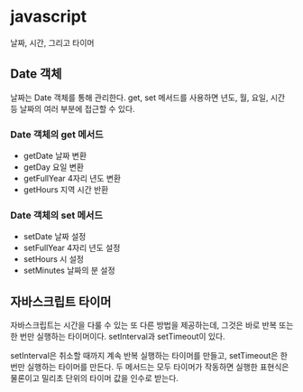 javascript
==========

날짜, 시간, 그리고 타이머

## Date 객체

날짜는 Date 객체를 통해 관리한다. get, set 메서드를 사용하면 년도, 월, 요일, 시간 등 날짜의 여러 부분에 접근할 수 있다.

### Date 객체의 get 메서드
- getDate		날짜 변환
- getDay		요일 변환
- getFullYear	4자리 년도 변환
- getHours		지역 시간 반환

### Date 객체의 set 메서드
- setDate		날짜 설정
- setFullYear	4자리 년도 설정
- setHours		시 설정
- setMinutes	날짜의 분 설정	

## 자바스크립트 타이머

자바스크립트는 시간을 다룰 수 있는 또 다른 방법을 제공하는데, 그것은 바로 반복 또는 한 번만 실행하는 타이머이다.
setInterval과 setTimeout이 있다. 

setInterval은 취소할 때까지 계속 반복 실행하는 타이머를 만들고, setTimeout은 한 번만 실행하는 타이머를 만든다. 두 메서드는
모두 타이머가 작동하면 실행한 표현식은 물론이고 밀리초 단위의 타이머 값을 인수로 받는다.